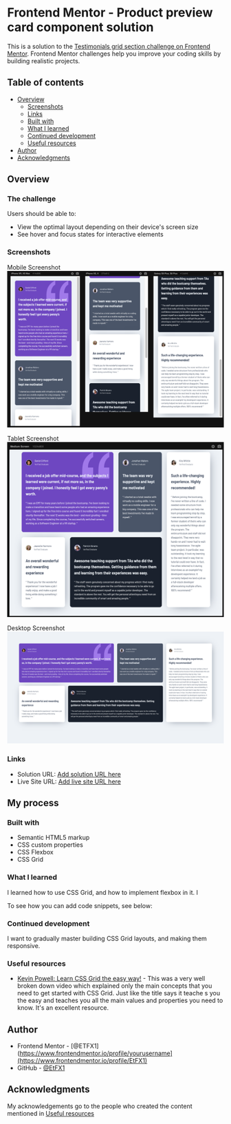 # Frontend Mentor - Product preview card component solution


This is a solution to the [Testimonials grid section challenge on Frontend Mentor](https://www.frontendmentor.io/challenges/testimonials-grid-section-Nnw6J7Un7). Frontend Mentor challenges help you improve your coding skills by building realistic projects. 

## Table of contents

- [Overview](#overview)
  - [Screenshots](#screenshots)
  - [Links](#links)
  - [Built with](#built-with)
  - [What I learned](#what-i-learned)
  - [Continued development](#continued-development)
  - [Useful resources](#useful-resources)
- [Author](#author)
- [Acknowledgments](#acknowledgments)

## Overview

### The challenge

Users should be able to:

- View the optimal layout depending on their device's screen size
- See hover and focus states for interactive elements

### Screenshots

Mobile Screenshot
![](./solution-screenshots/mobile%20screenshot.png)

Tablet Screenshot
![](./solution-screenshots/tablet-screenshot.png)

Desktop Screenshot
![](./solution-screenshots/laptop-desktop-screenshot.png)



### Links

- Solution URL: [Add solution URL here](https://your-solution-url.com)
- Live Site URL: [Add live site URL here](https://your-live-site-url.com)

## My process

### Built with

- Semantic HTML5 markup
- CSS custom properties
- CSS Flexbox
- CSS Grid


### What I learned

I learned how to use CSS Grid, and how to implement flexbox in it. I

To see how you can add code snippets, see below:


### Continued development

I want to gradually master building CSS Grid layouts, and making them responsive.

### Useful resources

- [Kevin Powell: Learn CSS Grid the easy way!](https://www.youtube.com/watch?v=rg7Fvvl3taU) - This was a very well broken down video which explained only the main concepts that you need to get started with CSS Grid. Just like the title says it teache s you the easy and teaches you all the main values and properties you need to know. It's an excellent resource.


## Author

- Frontend Mentor - [@ETFX1](https://www.frontendmentor.io/profile/yourusername](https://www.frontendmentor.io/profile/EtFX1)
- GitHub - [@EtFX1](https://github.com/EtFX1)

## Acknowledgments

My acknowledgements go to the people who created the content mentioned in [Useful resources](#useful-resources)
